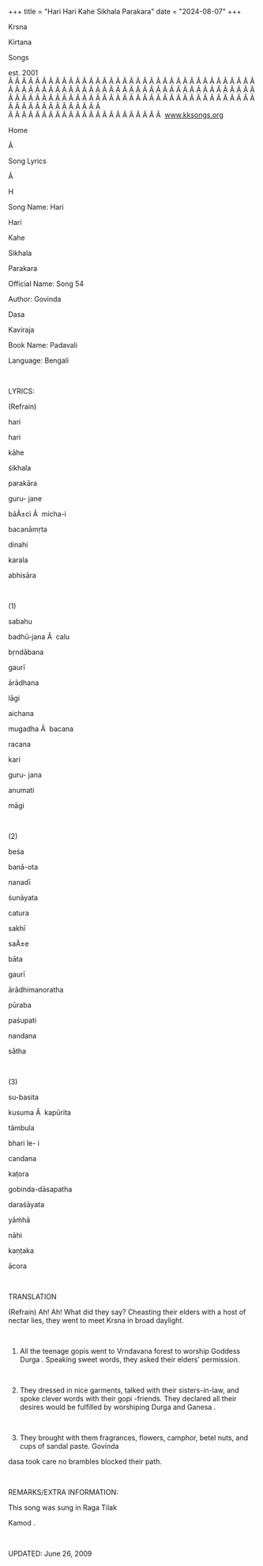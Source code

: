 +++ 
title = "Hari Hari Kahe Sikhala Parakara"
date = "2024-08-07"
+++

Krsna
 
Kirtana
 
Songs

est. 2001
Â Â Â Â Â Â Â Â Â Â Â Â Â Â Â Â Â Â Â Â Â Â Â Â Â Â Â Â Â Â Â Â Â Â Â Â Â Â Â Â Â Â Â Â Â Â Â Â Â Â Â Â Â Â Â Â Â Â Â Â Â Â Â Â Â Â Â Â Â Â Â Â Â Â Â Â Â Â Â Â Â Â Â Â Â Â Â Â Â Â Â Â Â Â Â Â Â Â Â Â Â Â Â Â Â Â Â Â Â Â Â Â Â Â Â Â Â Â Â Â Â Â Â Â Â  
Â Â Â Â Â Â Â Â Â Â Â Â Â Â Â Â Â Â Â Â Â Â Â  
www.kksongs.org








Home


Ã 
 
Song Lyrics
 
Ã 
 
H


Song Name: 
Hari
 
Hari
 
Kahe
 
Sikhala


Parakara


Official Name: Song 54


Author: 
Govinda
 
Dasa
 
Kaviraja


Book Name: 
Padavali


Language: 
Bengali


 


LYRICS:


(Refrain)


hari
 
hari
 
kāhe
 
śikhala
 
parakāra


guru-
jane
 
bāÃ±ci
Â  
micha-i
 
bacanāmṛta


dinahi
 
karala
 
abhisāra


 


(1)


sabahu
 
badhū-jana
Â  
calu
 
bṛndābana


gaurī
 
ārādhana
 
lāgi


aichana
 
mugadha
Â  
bacana
 
racana
 
kari


guru-
jana
 
anumati
 
māgi


 


(2)


beśa
 
banā-ota
 
nanadī
 
śunāyata


catura
 
sakhī
 
saÃ±e
 
bāta


gaurī
 
ārādhimanoratha
 
pūraba


paśupati
 
nandana
 
sātha


 


(3)


su-basita
 
kusuma
Â  
kapūrita
 
tāmbula


bhari
 le-
i
 
candana
 
kaṭora


gobinda-dāsapatha
 
daraśāyata


yāḿhā
 
nāhi
 
kaṇṭaka


ācora


 


TRANSLATION


(Refrain) Ah! Ah! What did
they say? 
Cheasting
 their elders with a host of
nectar lies, they went to meet 
Krsna
 in broad
daylight.


 


1) All the teenage 
gopis
 went to 
Vrndavana
 forest to
worship Goddess 
Durga
. Speaking sweet words, they
asked their elders' permission.


 


2) They dressed in nice
garments, talked with their sisters-in-law, and spoke clever words with their 
gopi
-friends. They declared all their desires would be
fulfilled by worshiping 
Durga
 and 
Ganesa
.


 


3) They brought with them
fragrances, flowers, camphor, betel nuts, and cups of sandal paste. 
Govinda
 
dasa
 took care no
brambles blocked their path.


 


REMARKS/EXTRA INFORMATION:


This
song was sung in Raga 
Tilak
 
Kamod
.


 


UPDATED:
 June 26, 2009